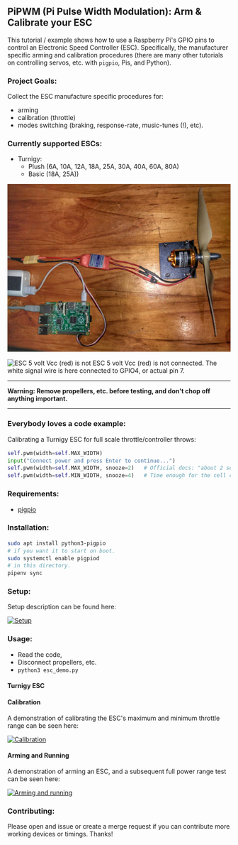 ## PiPWM (Pi Pulse Width Modulation): Arm & Calibrate your ESC

This tutorial / example shows how to use a Raspberry Pi's GPIO pins to
control an Electronic Speed Controller (ESC).   Specifically, the manufacturer 
specific arming and calibration procedures (there are many other tutorials
on controlling servos, etc. with `pigpio`, Pis, and Python). 

### Project Goals:

Collect the ESC manufacture specific procedures for:

* arming
* calibration (throttle)
* modes switching (braking, response-rate, music-tunes (!), etc).


### Currently supported ESCs:

* Turnigy:
  * Plush (6A, 10A, 12A, 18A, 25A, 30A, 40A, 60A, 80A)
  * Basic (18A, 25A))



![Example components](images/setup.jpg)


![ESC 5 volt Vcc (red) is *not* ESC 5 volt Vcc (red) is *not* connected.  The white signal
wire is here connected to GPIO4, or actual pin 7.](images/GPIO_pin4.jpg)




---

**Warning: Remove propellers, etc. before testing, and 
don't chop off anything important.**

---

### Everybody loves a code example:

Calibrating a Turnigy ESC for full scale throttle/controller throws:

``` python
self.pwm(width=self.MAX_WIDTH)
input("Connect power and press Enter to continue...")
self.pwm(width=self.MAX_WIDTH, snooze=2)   # Official docs: "about 2 seconds".
self.pwm(width=self.MIN_WIDTH, snooze=4)   # Time enough for the cell count, etc. beeps to play.
```

### Requirements:

* [pigpio](http://abyz.me.uk/rpi/pigpio/python.html)


### Installation:

```bash
sudo apt install python3-pigpio
# if you want it to start on boot.
sudo systemctl enable pigpiod
# in this directory.
pipenv sync
```

### Setup:

Setup description can be found here:

[![Setup](http://img.youtube.com/vi/aYX5TPH63Rk/0.jpg)](http://www.youtube.com/watch?v=aYX5TPH63Rk)


### Usage:

* Read the code, 
* Disconnect propellers, etc.
* `python3 esc_demo.py`

#### Turnigy ESC

#### Calibration
A demonstration of calibrating the ESC's maximum and minimum throttle range 
can be seen here:

[![Calibration](http://img.youtube.com/vi/NH71n34cVI0/0.jpg)](http://www.youtube.com/watch?v=NH71n34cVI0)


#### Arming and Running

A demonstration of arming an ESC, and a subsequent full power range test 
can be seen here:

[![Arming and running](http://img.youtube.com/vi/J6DfSlBrbDo/0.jpg)](http://www.youtube.com/watch?v=J6DfSlBrbDo)


### Contributing:

Please open and issue or create a merge request if you can contribute more 
working devices or timings.  Thanks!

